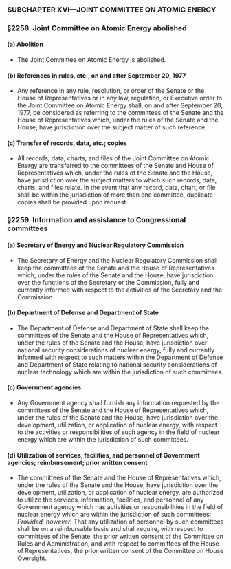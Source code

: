 ### SUBCHAPTER XVI—JOINT COMMITTEE ON ATOMIC ENERGY

### §2258. Joint Committee on Atomic Energy abolished
#### (a) Abolition
* The Joint Committee on Atomic Energy is abolished.

#### (b) References in rules, etc., on and after September 20, 1977
* Any reference in any rule, resolution, or order of the Senate or the House of Representatives or in any law, regulation, or Executive order to the Joint Committee on Atomic Energy shall, on and after September 20, 1977, be considered as referring to the committees of the Senate and the House of Representatives which, under the rules of the Senate and the House, have jurisdiction over the subject matter of such reference.

#### (c) Transfer of records, data, etc.; copies
* All records, data, charts, and files of the Joint Committee on Atomic Energy are transferred to the committees of the Senate and House of Representatives which, under the rules of the Senate and the House, have jurisdiction over the subject matters to which such records, data, charts, and files relate. In the event that any record, data, chart, or file shall be within the jurisdiction of more than one committee, duplicate copies shall be provided upon request.

### §2259. Information and assistance to Congressional committees
#### (a) Secretary of Energy and Nuclear Regulatory Commission
* The Secretary of Energy and the Nuclear Regulatory Commission shall keep the committees of the Senate and the House of Representatives which, under the rules of the Senate and the House, have jurisdiction over the functions of the Secretary or the Commission, fully and currently informed with respect to the activities of the Secretary and the Commission.

#### (b) Department of Defense and Department of State
* The Department of Defense and Department of State shall keep the committees of the Senate and the House of Representatives which, under the rules of the Senate and the House, have jurisdiction over national security considerations of nuclear energy, fully and currently informed with respect to such matters within the Department of Defense and Department of State relating to national security considerations of nuclear technology which are within the jurisdiction of such committees.

#### (c) Government agencies
* Any Government agency shall furnish any information requested by the committees of the Senate and the House of Representatives which, under the rules of the Senate and the House, have jurisdiction over the development, utilization, or application of nuclear energy, with respect to the activities or responsibilities of such agency in the field of nuclear energy which are within the jurisdiction of such committees.

#### (d) Utilization of services, facilities, and personnel of Government agencies; reimbursement; prior written consent
* The committees of the Senate and the House of Representatives which, under the rules of the Senate and the House, have jurisdiction over the development, utilization, or application of nuclear energy, are authorized to utilize the services, information, facilities, and personnel of any Government agency which has activities or responsibilities in the field of nuclear energy which are within the jurisdiction of such committees: _Provided, however_, That any utilization of personnel by such committees shall be on a reimbursable basis and shall require, with respect to committees of the Senate, the prior written consent of the Committee on Rules and Administration, and with respect to committees of the House of Representatives, the prior written consent of the Committee on House Oversight.